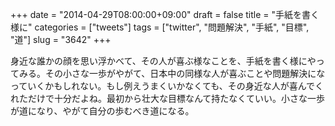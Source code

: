 +++
date = "2014-04-29T08:00:00+09:00"
draft = false
title = "手紙を書く様に"
categories = ["tweets"]
tags = ["twitter", "問題解決", "手紙", "目標", "道"]
slug = "3642"
+++

身近な誰かの顔を思い浮かべて、その人が喜ぶ様なことを、手紙を書く様にやってみる。その小さな一歩がやがて、日本中の同様な人が喜ぶことや問題解決になっていくかもしれない。もし例えうまくいかなくても、その身近な人が喜んでくれただけで十分だよね。最初から壮大な目標なんて持たなくていい。小さな一歩が道になり、やがて自分の歩むべき道になる。
